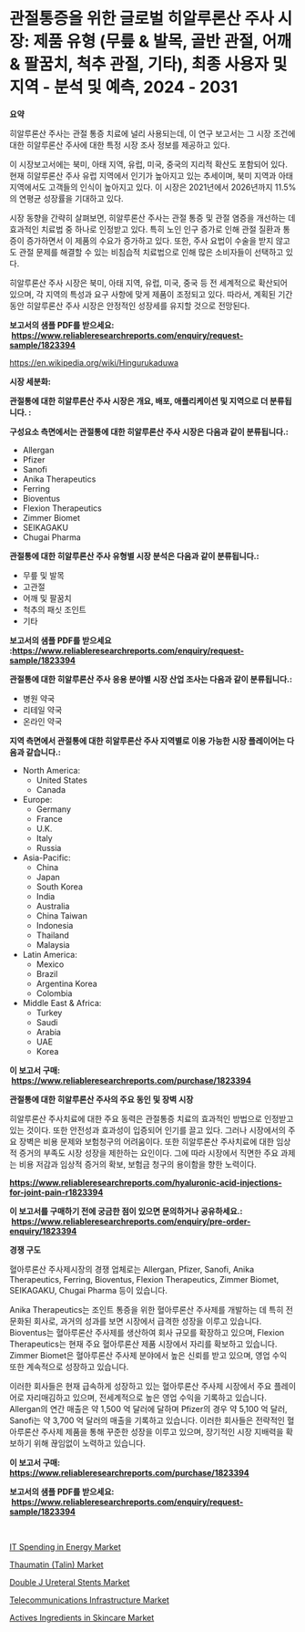 <p><h1>관절통증을 위한 글로벌 히알루론산 주사 시장: 제품 유형 (무릎 & 발목, 골반 관절, 어깨 & 팔꿈치, 척추 관절, 기타), 최종 사용자 및 지역 - 분석 및 예측, 2024 - 2031</h1></p><p><strong>요약</strong></p>
<p><p>히알루론산 주사는 관절 통증 치료에 널리 사용되는데, 이 연구 보고서는 그 시장 조건에 대한 히알루론산 주사에 대한 특정 시장 조사 정보를 제공하고 있다. </p><p>이 시장보고서에는 북미, 아태 지역, 유럽, 미국, 중국의 지리적 확산도 포함되어 있다. 현재 히알루론산 주사 유럽 지역에서 인기가 높아지고 있는 추세이며, 북미 지역과 아태 지역에서도 고객들의 인식이 높아지고 있다. 이 시장은 2021년에서 2026년까지 11.5%의 연평균 성장률을 기대하고 있다.</p><p>시장 동향을 간략히 살펴보면, 히알루론산 주사는 관절 통증 및 관절 염증을 개선하는 데 효과적인 치료법 중 하나로 인정받고 있다. 특히 노인 인구 증가로 인해 관절 질환과 통증이 증가하면서 이 제품의 수요가 증가하고 있다. 또한, 주사 요법이 수술을 받지 않고도 관절 문제를 해결할 수 있는 비침습적 치료법으로 인해 많은 소비자들이 선택하고 있다.</p><p>히알루론산 주사 시장은 북미, 아태 지역, 유럽, 미국, 중국 등 전 세계적으로 확산되어 있으며, 각 지역의 특성과 요구 사항에 맞게 제품이 조정되고 있다. 따라서, 계획된 기간 동안 히알루론산 주사 시장은 안정적인 성장세를 유지할 것으로 전망된다.</p></p>
<p><strong>보고서의 샘플 PDF를 받으세요: &nbsp;<a href="https://www.reliableresearchreports.com/enquiry/request-sample/1823394">https://www.reliableresearchreports.com/enquiry/request-sample/1823394</a></strong></p>
<p><a href="https://en.wikipedia.org/wiki/Hingurukaduwa">https://en.wikipedia.org/wiki/Hingurukaduwa</a></p>
<p><strong>시장 세분화:</strong></p>
<p><strong> 관절통에 대한 히알루론산 주사 시장은 개요, 배포, 애플리케이션 및 지역으로 더 분류됩니다. :</strong></p>
<p><strong>구성요소 측면에서는 관절통에 대한 히알루론산 주사 시장은 다음과 같이 분류됩니다.:</strong></p>
<p><ul><li>Allergan</li><li>Pfizer</li><li>Sanofi</li><li>Anika Therapeutics</li><li>Ferring</li><li>Bioventus</li><li>Flexion Therapeutics</li><li>Zimmer Biomet</li><li>SEIKAGAKU</li><li>Chugai Pharma</li></ul></p>
<p><strong> 관절통에 대한 히알루론산 주사 유형별 시장 분석은 다음과 같이 분류됩니다.:</strong></p>
<p><ul><li>무릎 및 발목</li><li>고관절</li><li>어깨 및 팔꿈치</li><li>척추의 패싯 조인트</li><li>기타</li></ul></p>
<p><strong>보고서의 샘플 PDF를 받으세요 :<a href="https://www.reliableresearchreports.com/enquiry/request-sample/1823394">https://www.reliableresearchreports.com/enquiry/request-sample/1823394</a></strong></p>
<p><strong> 관절통에 대한 히알루론산 주사 응용 분야별 시장 산업 조사는 다음과 같이 분류됩니다.:</strong></p>
<p><ul><li>병원 약국</li><li>리테일 약국</li><li>온라인 약국</li></ul></p>
<p><strong>지역 측면에서 관절통에 대한 히알루론산 주사 지역별로 이용 가능한 시장 플레이어는 다음과 같습니다.:</strong></p>
<p><ul>
    <li>
        North America:
        <ul>
            <li>United States</li>
            <li>Canada</li>
        </ul>
    </li>
    <li>
        Europe:
        <ul>
            <li>Germany</li>
            <li>France</li>
            <li>U.K.</li>
            <li>Italy</li>
            <li>Russia</li>
        </ul>
    </li>
    <li>
        Asia-Pacific:
        <ul>
            <li>China</li>
            <li>Japan</li>
            <li>South Korea</li>
            <li>India</li>
            <li>Australia</li>
            <li>China Taiwan</li>
            <li>Indonesia</li>
            <li>Thailand</li>
            <li>Malaysia</li>
        </ul>
    </li>
    <li>
        Latin America:
        <ul>
            <li>Mexico</li>
            <li>Brazil</li>
            <li>Argentina Korea</li>
            <li>Colombia</li>
        </ul>
    </li>
    <li>
        Middle East & Africa:
        <ul>
            <li>Turkey</li>
            <li>Saudi</li>
            <li>Arabia</li>
            <li>UAE</li>
            <li>Korea</li>
        </ul>
    </li>
    </ul></p>
<p><strong>이 보고서 구매: &nbsp;<a href="https://www.reliableresearchreports.com/purchase/1823394">https://www.reliableresearchreports.com/purchase/1823394</a></strong></p>
<p><strong>관절통에 대한 히알루론산 주사의 주요 동인 및 장벽 시장</strong></p>
<p><p>히알루론산 주사치료에 대한 주요 동력은 관절통증 치료의 효과적인 방법으로 인정받고 있는 것이다. 또한 안전성과 효과성이 입증되어 인기를 끌고 있다. 그러나 시장에서의 주요 장벽은 비용 문제와 보험청구의 어려움이다. 또한 히알루론산 주사치료에 대한 임상적 증거의 부족도 시장 성장을 제한하는 요인이다. 그에 따라 시장에서 직면한 주요 과제는 비용 저감과 임상적 증거의 확보, 보험금 청구의 용이함을 향한 노력이다.</p></p>
<p><strong><a href="https://www.reliableresearchreports.com/hyaluronic-acid-injections-for-joint-pain-r1823394">https://www.reliableresearchreports.com/hyaluronic-acid-injections-for-joint-pain-r1823394</a></strong></p>
<p><strong>이 보고서를 구매하기 전에 궁금한 점이 있으면 문의하거나 공유하세요.: &nbsp;<a href="https://www.reliableresearchreports.com/enquiry/pre-order-enquiry/1823394">https://www.reliableresearchreports.com/enquiry/pre-order-enquiry/1823394</a></strong></p>
<p><strong>경쟁 구도</strong></p>
<p><p>혈아루론산 주사제시장의 경쟁 업체로는 Allergan, Pfizer, Sanofi, Anika Therapeutics, Ferring, Bioventus, Flexion Therapeutics, Zimmer Biomet, SEIKAGAKU, Chugai Pharma 등이 있습니다. </p><p>Anika Therapeutics는 조인트 통증을 위한 혈아루론산 주사제를 개발하는 데 특히 전문화된 회사로, 과거의 성과를 보면 시장에서 급격한 성장을 이루고 있습니다. Bioventus는 혈아루론산 주사제를 생산하여 회사 규모를 확장하고 있으며, Flexion Therapeutics는 현재 주요 혈아루론산 제품 시장에서 자리를 확보하고 있습니다. Zimmer Biomet은 혈아루론산 주사제 분야에서 높은 신뢰를 받고 있으며, 영업 수익 또한 계속적으로 성장하고 있습니다.</p><p>이러한 회사들은 현재 급속하게 성장하고 있는 혈아루론산 주사제 시장에서 주요 플레이어로 자리매김하고 있으며, 전세계적으로 높은 영업 수익을 기록하고 있습니다. Allergan의 연간 매출은 약 1,500 억 달러에 달하며 Pfizer의 경우 약 5,100 억 달러, Sanofi는 약 3,700 억 달러의 매출을 기록하고 있습니다. 이러한 회사들은 전략적인 혈아루론산 주사제 제품을 통해 꾸준한 성장을 이루고 있으며, 장기적인 시장 지배력을 확보하기 위해 끊임없이 노력하고 있습니다.</p></p>
<p><strong>이 보고서 구매: &nbsp; <a href="https://www.reliableresearchreports.com/purchase/1823394">https://www.reliableresearchreports.com/purchase/1823394</a></strong></p>
<p><strong>보고서의 샘플 PDF를 받으세요: &nbsp;<a href="https://www.reliableresearchreports.com/enquiry/request-sample/1823394">https://www.reliableresearchreports.com/enquiry/request-sample/1823394</a></strong><strong></strong></p>
<p>&nbsp;</p>
<p><p><a href="https://issuu.com/reportprime-2/docs/it-spending-in-energy-market-size-2030.pptx">IT Spending in Energy Market</a></p><p><a href="https://github.com/markusgodoy/Market-Research-Report-List-4/blob/main/thaumatin-talin-market.md">Thaumatin (Talin) Market</a></p><p><a href="https://medium.com/@henrysullivan626/double-j-ureteral-stents-market-share-and-new-trends-analysis-by-its-type-application-end-use-3c863753af84">Double J Ureteral Stents Market</a></p><p><a href="https://github.com/luckyshygirl/Market-Research-Report-List-5/blob/main/telecommunications-infrastructure-market.md">Telecommunications Infrastructure Market</a></p><p><a href="https://issuu.com/reportprime-2/docs/actives-ingredients-in-skincare-market-size-2030.p">Actives Ingredients in Skincare Market</a></p></p>